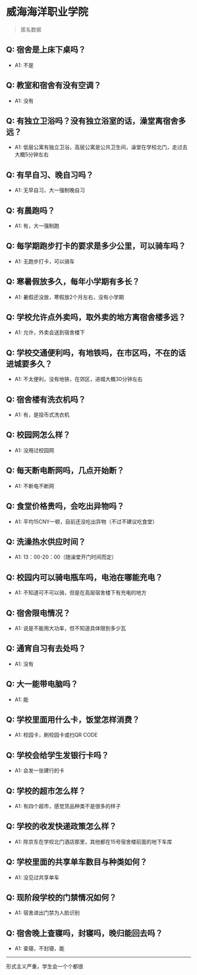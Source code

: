 # 威海海洋职业学院
> 匿名数据
## Q: 宿舍是上床下桌吗？
- A1: 不是
## Q: 教室和宿舍有没有空调？
- A1: 没有
## Q: 有独立卫浴吗？没有独立浴室的话，澡堂离宿舍多远？
- A1: 低层公寓有独立卫浴，高层公寓是公共卫生间，澡堂在学校北门，走过去大概5分钟左右
## Q: 有早自习、晚自习吗？
- A1: 无早自习，大一强制晚自习
## Q: 有晨跑吗？
- A1: 有，大一强制跑
## Q: 每学期跑步打卡的要求是多少公里，可以骑车吗？
- A1: 无跑步打卡，可以骑车
## Q: 寒暑假放多久，每年小学期有多长？
- A1: 暑假还没放，寒假放2个月左右，没有小学期
## Q: 学校允许点外卖吗，取外卖的地方离宿舍楼多远？
- A1: 允许，外卖会送到宿舍楼下
## Q: 学校交通便利吗，有地铁吗，在市区吗，不在的话进城要多久？
- A1: 不太便利，没有地铁，在郊区，进城大概30分钟左右
## Q: 宿舍楼有洗衣机吗？
- A1: 有，是投币式洗衣机
## Q: 校园网怎么样？
- A1: 没用过校园网
## Q: 每天断电断网吗，几点开始断？
- A1: 不断电不断网
## Q: 食堂价格贵吗，会吃出异物吗？
- A1: 平均15CNY一顿，目前还没吃出异物（不过不建议吃食堂）
## Q: 洗澡热水供应时间？
- A1: 13：00-20：00（随澡堂开门时间而定）
## Q: 校园内可以骑电瓶车吗，电池在哪能充电？
- A1: 不知道可不可以骑，但是在高层宿舍楼下有充电的地方
## Q: 宿舍限电情况？
- A1: 说是不能用大功率，但不知道具体限到多少瓦
## Q: 通宵自习有去处吗？
- A1: 没有
## Q: 大一能带电脑吗？
- A1: 能
## Q: 学校里面用什么卡，饭堂怎样消费？
- A1: 校园卡，刷校园卡或扫QR CODE
## Q: 学校会给学生发银行卡吗？
- A1: 会发一张建行的卡
## Q: 学校的超市怎么样？
- A1: 有四个超市，感觉货品种类不是很多的样子
## Q: 学校的收发快递政策怎么样？
- A1: 除京东在学校北门酒店那里，其他都在15号宿舍楼前面的地下车库
## Q: 学校里面的共享单车数目与种类如何？
- A1: 没见过共享单车
## Q: 现阶段学校的门禁情况如何？
- A1: 宿舍进出门禁为人脸识别
## Q: 宿舍晚上查寝吗，封寝吗，晚归能回去吗？
- A1: 查寝，不封寝，能
***
形式主义严重，学生会一个个都很
